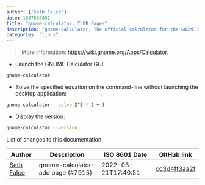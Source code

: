 ```yaml
---
author: ['Seth Falco']
date: 1647880851
title: "gnome-calculator, TLDR Pages"
description: "gnome-calculator, The official calculator for the GNOME desktop environment."
categories: "linux"
---
```

> More information: <https://wiki.gnome.org/Apps/Calculator>.

- Launch the GNOME Calculator GUI:

```bash
gnome-calculator
```

- Solve the specified equation on the command-line without launching the desktop application:

```bash
gnome-calculator --solve 2^5 * 2 + 5
```

- Display the version:

```bash
gnome-calculator --version
```
List of changes to this documentation


Author | Description | ISO 8601 Date | GitHub link
------|-----|-----|-----
[Seth Falco](mailto:seth@falco.fun) | gnome-calculator: add page (#7915) | 2022-03-21T17:40:51 | [cc3d4ff3aa2f](https://github.com/tldr-pages/tldr/commit/cc3d4ff3aa2fc3b4d4d639450c47a9ee3e6f872a)

